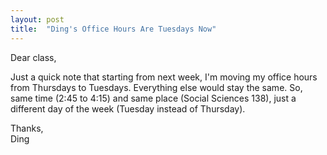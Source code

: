 ```yaml
---
layout: post
title:  "Ding's Office Hours Are Tuesdays Now"
---
```


Dear class,

Just a quick note that starting from next week, I'm moving my office hours from Thursdays to Tuesdays. Everything else would stay the same. So, same time (2:45 to 4:15) and same place (Social Sciences 138), just a different day of the week (Tuesday instead of Thursday).

Thanks,\
Ding
